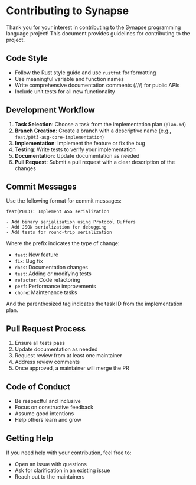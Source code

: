 # Contributing to Synapse

Thank you for your interest in contributing to the Synapse programming language project! This document provides guidelines for contributing to the project.

## Code Style

- Follow the Rust style guide and use `rustfmt` for formatting
- Use meaningful variable and function names
- Write comprehensive documentation comments (///) for public APIs
- Include unit tests for all new functionality

## Development Workflow

1. **Task Selection**: Choose a task from the implementation plan (`plan.md`)
2. **Branch Creation**: Create a branch with a descriptive name (e.g., `feat/p0t3-asg-core-implementation`)
3. **Implementation**: Implement the feature or fix the bug
4. **Testing**: Write tests to verify your implementation
5. **Documentation**: Update documentation as needed
6. **Pull Request**: Submit a pull request with a clear description of the changes

## Commit Messages

Use the following format for commit messages:

```
feat(P0T3): Implement ASG serialization

- Add binary serialization using Protocol Buffers
- Add JSON serialization for debugging
- Add tests for round-trip serialization
```

Where the prefix indicates the type of change:
- `feat`: New feature
- `fix`: Bug fix
- `docs`: Documentation changes
- `test`: Adding or modifying tests
- `refactor`: Code refactoring
- `perf`: Performance improvements
- `chore`: Maintenance tasks

And the parenthesized tag indicates the task ID from the implementation plan.

## Pull Request Process

1. Ensure all tests pass
2. Update documentation as needed
3. Request review from at least one maintainer
4. Address review comments
5. Once approved, a maintainer will merge the PR

## Code of Conduct

- Be respectful and inclusive
- Focus on constructive feedback
- Assume good intentions
- Help others learn and grow

## Getting Help

If you need help with your contribution, feel free to:
- Open an issue with questions
- Ask for clarification in an existing issue
- Reach out to the maintainers
